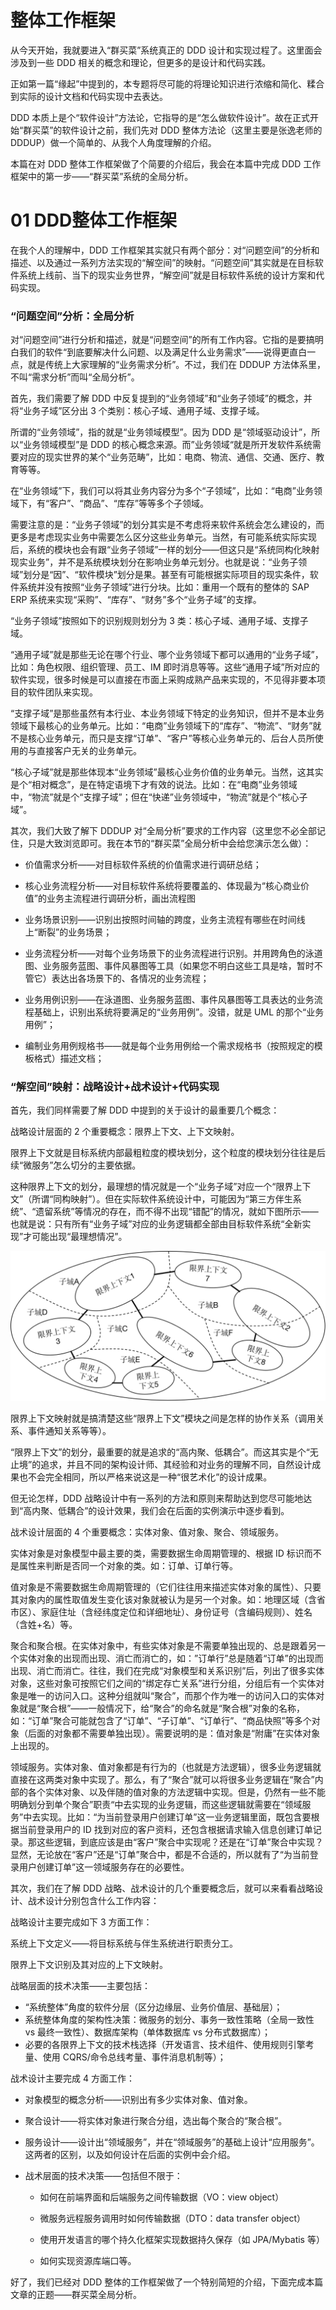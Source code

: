 # 整体工作框架

从今天开始，我就要进入“群买菜”系统真正的 DDD 设计和实现过程了。这里面会涉及到一些 DDD 相关的概念和理论，但更多的是设计和代码实践。

正如第一篇“缘起”中提到的，本专题将尽可能的将理论知识进行浓缩和简化、糅合到实际的设计文档和代码实现中去表达。

DDD 本质上是个“软件设计”方法论，它指导的是“怎么做软件设计”。故在正式开始“群买菜”的软件设计之前，我们先对 DDD 整体方法论（这里主要是张逸老师的 DDDUP）做一个简单的、从我个人角度理解的介绍。

本篇在对 DDD 整体工作框架做了个简要的介绍后，我会在本篇中完成 DDD 工作框架中的第一步——“群买菜”系统的全局分析。



# 01 DDD整体工作框架

在我个人的理解中，DDD 工作框架其实就只有两个部分：对“问题空间”的分析和描述、以及通过一系列方法实现的“解空间”的映射。“问题空间”其实就是在目标软件系统上线前、当下的现实业务世界，“解空间”就是目标软件系统的设计方案和代码实现。



### “问题空间”分析：全局分析

对“问题空间”进行分析和描述，就是“问题空间”的所有工作内容。它指的是要搞明白我们的软件“到底要解决什么问题、以及满足什么业务需求”——说得更直白一点，就是传统上大家理解的“业务需求分析”。不过，我们在 DDDUP 方法体系里，不叫“需求分析”而叫“全局分析”。

首先，我们需要了解 DDD 中反复提到的“业务领域”和“业务子领域”的概念，并将“业务子域”区分出 3 个类别：核心子域、通用子域、支撑子域。

所谓的“业务领域”，指的就是“业务领域模型”。因为 DDD 是“领域驱动设计”，所以“业务领域模型”是 DDD 的核心概念来源。而”业务领域“就是所开发软件系统需要对应的现实世界的某个“业务范畴”，比如：电商、物流、通信、交通、医疗、教育等等。

在“业务领域”下，我们可以将其业务内容分为多个“子领域”，比如：“电商”业务领域下，有“客户”、“商品”、“库存”等等多个子领域。

需要注意的是：“业务子领域”的划分其实是不考虑将来软件系统会怎么建设的，而更多是考虑现实业务中需要怎么区分这些业务单元。当然，有可能系统实际实现后，系统的模块也会有跟“业务子领域”一样的划分——但这只是“系统同构化映射现实业务”，并不是系统模块划分在影响业务单元划分。也就是说：“业务子领域”划分是“因”、“软件模块”划分是果。甚至有可能根据实际项目的现实条件，软件系统并没有按照“业务子领域”进行分块。比如：重用一个既有的整体的 SAP ERP 系统来实现“采购”、“库存”、“财务”多个“业务子域”的支撑。

“业务子领域”按照如下的识别规则划分为 3 类：核心子域、通用子域、支撑子域。

“通用子域”就是那些无论在哪个行业、哪个业务领域下都可以通用的“业务子域”，比如：角色权限、组织管理、员工、IM 即时消息等等。这些“通用子域”所对应的软件实现，很多时候是可以直接在市面上采购成熟产品来实现的，不见得非要本项目的软件团队来实现。

“支撑子域”是那些虽然有本行业、本业务领域下特定的业务知识，但并不是本业务领域下最核心的业务单元。比如：“电商”业务领域下的“库存”、“物流”、“财务”就不是核心业务单元，而只是支撑“订单”、“客户”等核心业务单元的、后台人员所使用的与直接客户无关的业务单元。

“核心子域”就是那些体现本“业务领域”最核心业务价值的业务单元。当然，这其实是个“相对概念”，是在特定语境下才有效的说法。比如：在“电商”业务领域中，“物流”就是个“支撑子域”；但在“快递”业务领域中，“物流”就是个“核心子域”。

 其次，我们大致了解下 DDDUP 对“全局分析”要求的工作内容（这里您不必全部记住，只是大致浏览即可。我在本节的“群买菜”全局分析中会给您演示怎么做）：

* 价值需求分析——对目标软件系统的价值需求进行调研总结；

* 核心业务流程分析——对目标软件系统将要覆盖的、体现最为“核心商业价值”的业务主流程进行调研分析，画出流程图

* 业务场景识别——识别出按照时间轴的跨度，业务主流程有哪些在时间线上“断裂”的业务场景；

* 业务流程分析——对每个业务场景下的业务流程进行识别。并用跨角色的泳道图、业务服务蓝图、事件风暴图等工具（如果您不明白这些工具是啥，暂时不管它）表达出各场景下的、各情况的业务流程；

* 业务用例识别——在泳道图、业务服务蓝图、事件风暴图等工具表达的业务流程基础上，识别出系统将要满足的“业务用例”。没错，就是 UML 的那个“业务用例”；

* 编制业务用例规格书——就是每个业务用例给一个需求规格书（按照规定的模板格式）描述文档；



### “解空间”映射：战略设计+战术设计+代码实现

首先，我们同样需要了解 DDD 中提到的关于设计的最重要几个概念：

战略设计层面的 2 个重要概念：限界上下文、上下文映射。

限界上下文就是目标系统内部最粗粒度的模块划分，这个粒度的模块划分往往是后续“微服务”怎么切分的主要依据。

这种限界上下文的划分，最理想的情况就是一个“业务子域”对应一个“限界上下文”（所谓“同构映射”）。但在实际软件系统设计中，可能因为“第三方伴生系统”、“遗留系统”等情况的存在，而不得不出现“错配”的情况，就如下图所示——也就是说：只有所有“业务子域”对应的业务逻辑都全部由目标软件系统“全新实现”才可能出现“最理想情况”。



![图片](assets/%E6%95%B4%E4%BD%93%E5%B7%A5%E4%BD%9C%E6%A1%86%E6%9E%B6/640-20240309175112223.png)



限界上下文映射就是搞清楚这些“限界上下文”模块之间是怎样的协作关系（调用关系、事件通知关系等等）。

“限界上下文”的划分，最重要的就是追求的“高内聚、低耦合”。而这其实是个“无止境”的追求，并且不同的架构设计师、其经验和对业务的理解不同，自然设计成果也不会完全相同，所以严格来说这是一种“很艺术化”的设计成果。

但无论怎样，DDD 战略设计中有一系列的方法和原则来帮助达到您尽可能地达到“高内聚、低耦合”的设计效果，我们会在后面的实例演示中逐步看到。

战术设计层面的 4 个重要概念：实体对象、值对象、聚合、领域服务。

实体对象是对象模型中最主要的类，需要数据生命周期管理的、根据 ID 标识而不是属性来判断是否同一个对象的类。如：订单、订单行等。

值对象是不需要数据生命周期管理的（它们往往用来描述实体对象的属性）、只要其对象内的属性取值发生变化该对象就被认为是另一个对象。如：地理区域（含省市区）、家庭住址（含经纬度定位和详细地址）、身份证号（含编码规则）、姓名（含姓+名）等。

聚合和聚合根。在实体对象中，有些实体对象是不需要单独出现的、总是跟着另一个实体对象的出现而出现、消亡而消亡的，如：”订单行”总是随着“订单”的出现而出现、消亡而消亡。往往，我们在完成“对象模型和关系识别”后，列出了很多实体对象，这些对象可按照它们之间的“绑定存亡关系”进行分组，分组后有一个实体对象是唯一的访问入口。这种分组就叫“聚合”，而那个作为唯一的访问入口的实体对象就是“聚合根”——一般情况下，给“聚合”的命名就是“聚合根”对象的名称，如：“订单”聚合可能就包含了“订单”、“子订单”、“订单行”、“商品快照”等多个对象（后面的对象都不需要单独出现）。需要说明的是：值对象是“附庸”在实体对象上出现的。

领域服务。实体对象、值对象都是有行为的（也就是方法逻辑），很多业务逻辑就直接在这两类对象中实现了。那么，有了“聚合”就可以将很多业务逻辑在“聚合”内部的各个实体对象、以及伴随的值对象的方法逻辑中实现。但是，仍然有一些不能明确划分到单个聚合”职责“中去实现的业务逻辑，而这些逻辑就需要在“领域服务”中去实现。比如：“为当前登录用户创建订单”这一业务逻辑里面，既包含要根据当前登录用户的 ID 找到对应的客户资料，还包含根据请求输入信息创建订单记录。那这些逻辑，到底应该是由“客户”聚合中实现呢？还是在“订单”聚合中实现？显然，无论放在“客户”还是“订单”聚合中，都是不合适的，所以就有了“为当前登录用户创建订单”这一领域服务存在的必要性。

其次，我们在了解 DDD 战略、战术设计的几个重要概念后，就可以来看看战略设计、战术设计分别包含什么工作内容：



战略设计主要完成如下 3 方面工作：

系统上下文定义——将目标系统与伴生系统进行职责分工。

限界上下文识别及其对应的上下文映射。

战略层面的技术决策——主要包括：

- “系统整体”角度的软件分层（区分边缘层、业务价值层、基础层）；
- 系统整体角度的架构性决策：微服务的划分、事务一致性策略（全局一致性 vs 最终一致性）、数据库架构（单体数据库 vs 分布式数据库）；
- 必要的各限界上下文的技术栈选择（开发语言、技术组件、使用规则引擎考量、使用 CQRS/命令总线考量、事件消息机制等）；



战术设计主要完成 4 方面工作：

* 对象模型的概念分析——识别出有多少实体对象、值对象。

* 聚合设计——将实体对象进行聚合分组，选出每个聚合的“聚合根”。

* 服务设计——设计出“领域服务”，并在“领域服务”的基础上设计“应用服务”。这两者的区别，以及如何设计在后面的实例中会介绍。

* 战术层面的技术决策——包括但不限于：

  - 如何在前端界面和后端服务之间传输数据（VO：view object）

  - 微服务远程服务调用时如何传输数据（DTO：data transfer object）

  - 使用开发语言的哪个持久化框架实现数据持久保存（如 JPA/Mybatis 等）

  - 如何实现资源库端口等。

好了，我们已经对 DDD 整体的工作框架做了一个特别简短的介绍，下面完成本篇文章的正题——群买菜全局分析。